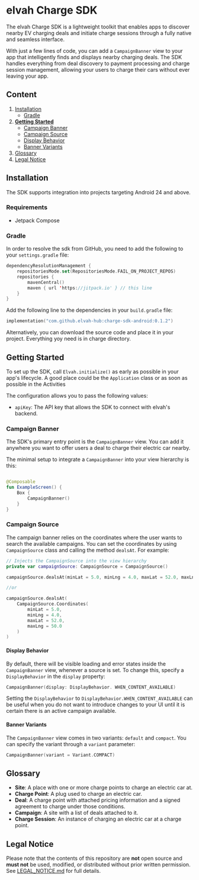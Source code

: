 # elvah Charge SDK

The elvah Charge SDK is a lightweight toolkit that enables apps to discover nearby EV charging deals
and initiate charge sessions through a fully native and seamless interface.

With just a few lines of code, you can add a `CampaignBanner` view to your app that intelligently
finds and displays nearby charging deals. The SDK handles everything from deal discovery to payment
processing and charge session management, allowing your users to charge their cars without ever
leaving your app.

## Content

1. [Installation](#installation)
    - [Gradle](#gradle)
2. **[Getting Started](#getting-started)**
    - [Campaign Banner](#campaign-banner)
    - [Campaign Source](#campaign-source)
    - [Display Behavior](#display-behavior)
    - [Banner Variants](#banner-variants)
3. [Glossary](#glossary)
4. [Legal Notice](#legal-notice)

## Installation

The SDK supports integration into projects targeting Android 24 and above.

### Requirements

- Jetpack Compose

### Gradle

In order to resolve the sdk from GitHub, you need to add the following to your `settings.gradle`
file:

```kotlin
dependencyResolutionManagement {
    repositoriesMode.set(RepositoriesMode.FAIL_ON_PROJECT_REPOS)
    repositories {
        mavenCentral()
        maven { url 'https://jitpack.io' } // this line
    }
}
```

Add the following line to the dependencies in your `build.gradle` file:

```kotlin
implementation("com.github.elvah-hub:charge-sdk-android:0.1.2")
```

Alternatively, you can download the source code and place it in your project. Everything yoy need is
in charge directory.

## Getting Started

To set up the SDK, call ``Elvah.initialize()`` as early as possible in your app's lifecycle. A good
place could be the `Application` class or as soon as possible in the Activities

The configuration allows you to pass the following values:

- `apiKey`: The API key that allows the SDK to connect with elvah's backend.

### Campaign Banner

The SDK's primary entry point is the `CampaignBanner` view. You can add it anywhere you want to
offer users a deal to charge their electric car nearby.

The minimal setup to integrate a `CampaignBanner` into your view hierarchy is this:

```kotlin

@Composable
fun ExampleScreen() {
    Box {
        CampaignBanner()
    }
}

```

### Campaign Source

The campaign banner relies on the coordinates where the user wants to search the available
campaigns. You can set the coordinates by using `CampaignSource` class and calling the method
`dealsAt`. For example:

```kotlin
// Injects the CampaignSource into the view hierarchy
private var campaignSource: CampaignSource = CampaignSource()

campaignSource.dealsAt(minLat = 5.0, minLng = 4.0, maxLat = 52.0, maxLng = 50.0)

//or

campaignSource.dealsAt(
    CampaignSource.Coordinates(
        minLat = 5.0,
        minLng = 4.0,
        maxLat = 52.0,
        maxLng = 50.0
    )
)
```

#### Display Behavior

By default, there will be visible loading and error states inside the `CampaignBanner` view,
whenever a source is set. To change this, specify a `DisplayBehavior` in the `display` property:

```kotlin 
CampaignBanner(display: DisplayBehavior. WHEN_CONTENT_AVAILABLE)
```

Setting the `DisplayBehavior` to `DisplayBehavior.WHEN_CONTENT_AVAILABLE` can be useful when you do
not want to introduce changes to your UI until it is certain there is an active campaign available.

#### Banner Variants

The `CampaignBanner` view comes in two variants: `default` and `compact`. You can specify the
variant through a `variant` parameter:

```kotlin
CampaignBanner(variant = Variant.COMPACT)
```

## Glossary

- **Site**: A place with one or more charge points to charge an electric car at.
- **Charge Point**: A plug used to charge an electric car.
- **Deal**: A charge point with attached pricing information and a signed agreement to charge under
  those conditions.
- **Campaign**: A site with a list of deals attached to it.
- **Charge Session**: An instance of charging an electric car at a charge point.

## Legal Notice

Please note that the contents of this repository are **not** open source and **must not** be used,
modified, or distributed without prior written permission.  
See [LEGAL_NOTICE.md](./LEGAL_NOTICE.md) for full details.
